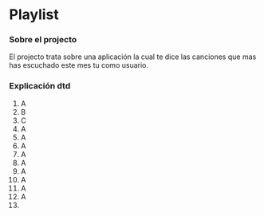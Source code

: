 # Playlist
### **Sobre el projecto**
El projecto trata sobre una aplicación la cual te dice las canciones que mas has escuchado este mes tu como usuario.

### **Explicación dtd**
1. A
2. B
3. C
4. A
5. A
6. A
7. A
8. A
9. A
10. A
11. A
12. A
13. 
    
    
